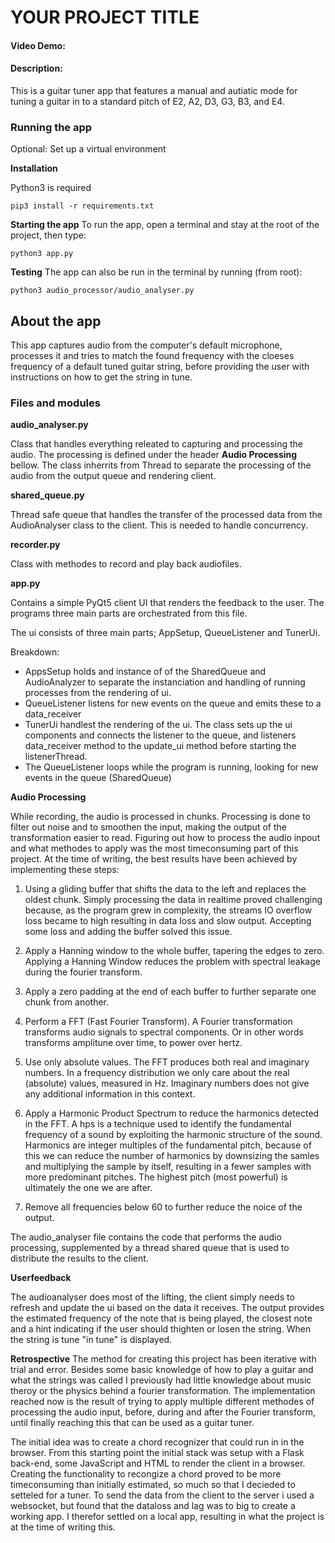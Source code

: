 # YOUR PROJECT TITLE

#### Video Demo: <URL HERE>

#### Description:

This is a guitar tuner app that features a manual and autiatic mode for tuning a guitar in to a standard pitch of E2, A2, D3, G3, B3, and E4.

### Running the app

Optional: Set up a virtual environment

**Installation**

Python3 is required

`pip3 install -r requirements.txt`

**Starting the app**
To run the app, open a terminal and stay at the root of the project, then type:

`python3 app.py`

**Testing**
The app can also be run in the terminal by running (from root):

`python3 audio_processor/audio_analyser.py`

## About the app

This app captures audio from the computer's default microphone, processes it and tries to match the found frequency with the cloeses frequency of a default tuned guitar string, before providing the user with instructions on how to get the string in tune.

### Files and modules

**audio_analyser.py**

Class that handles everything releated to capturing and processing the audio.
The processing is defined under the header **Audio Processing** bellow.
The class inherrits from Thread to separate the processing of the audio from the output queue and rendering client.

**shared_queue.py**

Thread safe queue that handles the transfer of the processed data from the AudioAnalyser class to the client. This is needed to handle concurrency.

**recorder.py**

Class with methodes to record and play back audiofiles.

**app.py**

Contains a simple PyQt5 client UI that renders the feedback to the user. The programs three main parts are orchestrated from this file.

The ui consists of three main parts; AppSetup, QueueListener and TunerUi.

Breakdown:

- AppsSetup holds and instance of of the SharedQueue and AudioAnalyzer to separate the instanciation and handling of running processes from the rendering of ui.
- QueueListener listens for new events on the queue and emits these to a data_receiver
- TunerUi handlest the rendering of the ui. The class sets up the ui components and connects the listener to the queue, and listeners data_receiver method to the update_ui method before starting the listenerThread.
- The QueueListener loops while the program is running, looking for new events in the queue (SharedQueue)

**Audio Processing**

While recording, the audio is processed in chunks. Processing is done to filter out noise and to smoothen the input, making the output of the transformation easier to read. Figuring out how to process the audio inpout and what methodes to apply was the most timeconsuming part of this project. At the time of writing, the best results have been achieved by implementing these steps:

1. Using a gliding buffer that shifts the data to the left and replaces the oldest chunk. Simply processing the data in realtime proved challenging because, as the program grew in complexity, the streams IO overflow loss became to high resulting in data loss and slow output. Accepting some loss and adding the buffer solved this issue.

2. Apply a Hanning window to the whole buffer, tapering the edges to zero. Applying a Hanning Window reduces the problem with spectral leakage during the fourier transform.

3. Apply a zero padding at the end of each buffer to further separate one chunk from another.

4. Perform a FFT (Fast Fourier Transform). A Fourier transformation transforms audio signals to spectral components. Or in other words transforms amplitune over time, to power over hertz.

5. Use only absolute values. The FFT produces both real and imaginary numbers. In a frequency distribution we only care about the real (absolute) values, measured in Hz. Imaginary numbers does not give any additional information in this context.

6. Apply a Harmonic Product Spectrum to reduce the harmonics detected in the FFT. A hps is a technique used to identify the fundamental frequency of a sound by exploiting the harmonic structure of the sound. Harmonics are integer multiples of the fundamental pitch, because of this we can reduce the number of harmonics by downsizing the samles and multiplying the sample by itself, resulting in a fewer samples with more predominant pitches. The highest pitch (most powerful) is ultimately the one we are after.

7. Remove all frequencies below 60 to further reduce the noice of the output.

The audio_analyser file contains the code that performs the audio processing, supplemented by a thread shared queue that is used to distribute the results to the client.

**Userfeedback**

The audioanalyser does most of the lifting, the client simply needs to refresh and update the ui based on the data it receives.
The output provides the estimated frequency of the note that is being played, the closest note and a hint indicating if the user should thighten or losen the string. When the string is tune "in tune" is displayed.

**Retrospective**
The method for creating this project has been iterative with trial and error. Besides some basic knowledge of how to play a guitar and what the strings was called I previously had little knowledge about music theroy or the physics behind a fourier transformation. The implementation reached now is the result of trying to apply multiple different methodes of processing the audio input, before, during and after the Fourier transform, until finally reaching this that can be used as a guitar tuner.

The initial idea was to create a chord recognizer that could run in in the browser. From this starting point the initial stack was setup with a Flask back-end, some JavaScript and HTML to render the client in a browser. Creating the functionality to recongize a chord proved to be more timeconsuming than initially estimated, so much so that I decieded to setteled for a tuner.
To send the data from the client to the server i used a websocket, but found that the dataloss and lag was to big to create a working app. I therefor settled on a local app, resulting in what the project is at the time of writing this.
